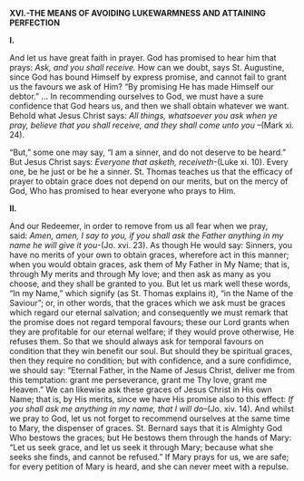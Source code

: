
**XVI.-THE MEANS OF AVOIDING LUKEWARMNESS AND ATTAINING PERFECTION**

**I.**

And let us have great faith in prayer. God has promised to hear him that prays: _Ask, and you shall receive._ How can we doubt, says St. Augustine, since God has bound Himself by express promise, and cannot fail to grant us the favours we ask of Him? “By promising He has made Himself our debtor.” … In recommending ourselves to God, we must have a sure confidence that God hears us, and then we shall obtain whatever we want. Behold what Jesus Christ says: _All things, whatsoever you ask when ye pray, believe that you shall receive, and they shall come unto you_ –(Mark xi. 24).

“But,” some one may say, “I am a sinner, and do not deserve to be heard.” But Jesus Christ says: _Everyone that asketh, receiveth_-(Luke xi. 10). Every one, be he just or be he a sinner. St. Thomas teaches us that the efficacy of prayer to obtain grace does not depend on our merits, but on the mercy of God, Who has promised to hear everyone who prays to Him.

**II.**

And our Redeemer, in order to remove from us all fear when we pray, said: _Amen, amen, I say to you, if you shall ask the Father anything in my name he will give it you_-(Jo. xvi. 23). As though He would say: Sinners, you have no merits of your own to obtain graces, wherefore act in this manner; when you would obtain graces, ask them of My Father in My Name; that is, through My merits and through My love; and then ask as many as you choose, and they shall be granted to you. But let us mark well these words, “In my Name,” which signify (as St. Thomas explains it), “in the Name of the Saviour”; or, in other words, that the graces which we ask must be graces which regard our eternal salvation; and consequently we must remark that the promise does not regard temporal favours; these our Lord grants when they are profitable for our eternal welfare; if they would prove otherwise, He refuses them. So that we should always ask for temporal favours on condition that they win benefit our soul. But should they be spiritual graces, then they require no condition; but with confidence, and a sure confidimce, we should say: “Eternal Father, in the Name of Jesus Christ, deliver me from this temptation: grant me perseverance, grant me Thy love, grant me Heaven.” We can likewise ask these graces of Jesus Christ in His own Name; that is, by His merits, since we have His promise also to this effect: _If you shall ask me anything in my name, that I will do_–(Jo. xiv. 14). And whilst we pray to God, let us not forget to recommend ourselves at the same time to Mary, the dispenser of graces. St. Bernard says that it is Almighty God Who bestows the graces; but He bestows them through the hands of Mary: “Let us seek grace, and let us seek it through Mary; because what she seeks she finds, and cannot be refused.” If Mary prays for us, we are safe; for every petition of Mary is heard, and she can never meet with a repulse.


